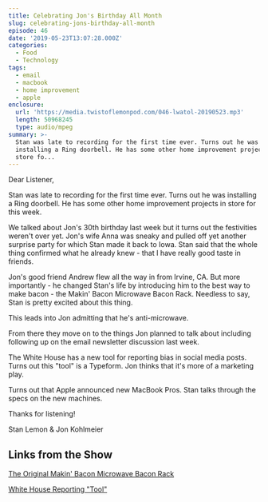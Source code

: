 ```yaml
---
title: Celebrating Jon's Birthday All Month
slug: celebrating-jons-birthday-all-month
episode: 46
date: '2019-05-23T13:07:28.000Z'
categories:
  - Food
  - Technology
tags:
  - email
  - macbook
  - home improvement
  - apple
enclosure:
  url: 'https://media.twistoflemonpod.com/046-lwatol-20190523.mp3'
  length: 50968245
  type: audio/mpeg
summary: >-
  Stan was late to recording for the first time ever. Turns out he was
  installing a Ring doorbell. He has some other home improvement projects in
  store fo...
---
```


Dear Listener,

Stan was late to recording for the first time ever. Turns out he was installing a Ring doorbell. He has some other home improvement projects in store for this week.

We talked about Jon's 30th birthday last week but it turns out the festivities weren't over yet. Jon's wife Anna was sneaky and pulled off yet another surprise party for which Stan made it back to Iowa. Stan said that the whole thing confirmed what he already knew - that I have really good taste in friends.

Jon's good friend Andrew flew all the way in from Irvine, CA. But more importantly - he changed Stan's life by introducing him to the best way to make bacon - the Makin' Bacon Microwave Bacon Rack. Needless to say, Stan is pretty excited about this thing.

This leads into Jon admitting that he's anti-microwave.

From there they move on to the things Jon planned to talk about including following up on the email newsletter discussion last week.

The White House has a new tool for reporting bias in social media posts. Turns out this "tool" is a Typeform. Jon thinks that it's more of a marketing play.

Turns out that Apple announced new MacBook Pros. Stan talks through the specs on the new machines.

Thanks for listening!

Stan Lemon & Jon Kohlmeier

## Links from the Show

[The Original Makin' Bacon Microwave Bacon Rack](https://amzn.to/2Mfnna2)

[White House Reporting "Tool"](https://www.theverge.com/2019/5/15/18626785/white-house-trump-censorsip-tool-twitter-instagram-facebook-conservative-bias-social-media)
